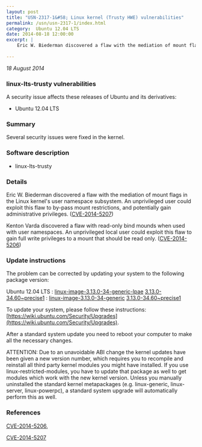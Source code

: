 ```yaml
---
layout: post
title: "USN-2317-1&#58; Linux kernel (Trusty HWE) vulnerabilities"
permalink: /usn/usn-2317-1/index.html
category:  Ubuntu 12.04 LTS
date: 2014-08-18 12:00:00
excerpt: |
    Eric W. Biederman discovered a flaw with the mediation of mount flags in the Linux kernel&#39;s user namespace subsystem. An unprivileged user could exploit this flaw to by-pass mount restrictions, and potentially gain administrative privileges. ([CVE-2014-5207](http://people.ubuntu.com/~ubuntu-security/cve/CVE-2014-5207))
    
--- 
```

 
 

*18 August 2014*

### linux-lts-trusty vulnerabilities

A security issue affects these releases of Ubuntu and its derivatives:

* Ubuntu 12.04 LTS

### Summary

Several security issues were fixed in the kernel. 

### Software description

* linux-lts-trusty 

### Details

Eric W. Biederman discovered a flaw with the mediation of mount flags in the Linux kernel&#39;s user namespace subsystem. An unprivileged user could exploit this flaw to by-pass mount restrictions, and potentially gain administrative privileges. ([CVE-2014-5207](http://people.ubuntu.com/~ubuntu-security/cve/CVE-2014-5207))

Kenton Varda discovered a flaw with read-only bind mounds when used with user namespaces. An unprivileged local user could exploit this flaw to gain full write privileges to a mount that should be read only. ([CVE-2014-5206](http://people.ubuntu.com/~ubuntu-security/cve/CVE-2014-5206)) 

### Update instructions

The problem can be corrected by updating your system to the following package version:

Ubuntu 12.04 LTS
 : [linux-image-3.13.0-34-generic-lpae](https://launchpad.net/ubuntu/+source/linux-lts-trusty) <span> [3.13.0-34.60~precise1](https://launchpad.net/ubuntu/+source/linux-lts-trusty/3.13.0-34.60~precise1) </span> 
 : [linux-image-3.13.0-34-generic](https://launchpad.net/ubuntu/+source/linux-lts-trusty) <span> [3.13.0-34.60~precise1](https://launchpad.net/ubuntu/+source/linux-lts-trusty/3.13.0-34.60~precise1) </span> 

To update your system, please follow these instructions: [https://wiki.ubuntu.com/Security/Upgrades](https://wiki.ubuntu.com/Security/Upgrades).

After a standard system update you need to reboot your computer to make all the necessary changes.

ATTENTION: Due to an unavoidable ABI change the kernel updates have been given a new version number, which requires you to recompile and reinstall all third party kernel modules you might have installed. If you use linux-restricted-modules, you have to update that package as well to get modules which work with the new kernel version. Unless you manually uninstalled the standard kernel metapackages (e.g. linux-generic, linux-server, linux-powerpc), a standard system upgrade will automatically perform this as well. 

### References

 
 [CVE-2014-5206](http://people.ubuntu.com/~ubuntu-security/cve/CVE-2014-5206), 

 [CVE-2014-5207](http://people.ubuntu.com/~ubuntu-security/cve/CVE-2014-5207)
 

